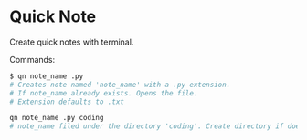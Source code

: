 # Quick Note

Create quick notes with terminal.

Commands:
```sh
$ qn note_name .py
# Creates note named 'note_name' with a .py extension.
# If note_name already exists. Opens the file.
# Extension defaults to .txt
```

```sh
qn note_name .py coding
# note_name filed under the directory 'coding'. Create directory if doesn't exists.
```
